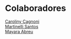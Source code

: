 # Colaboradores

[Caroliny Cagnoni](https://github.com/cgcagnoni)  
[Martinelli Santos](https://github.com/martinelli105)  
[Mayara Abreu](https://github.com/mayaraarj)  

